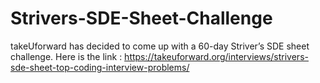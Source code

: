 # Strivers-SDE-Sheet-Challenge

takeUforward has decided to come up with a 60-day Striver’s SDE sheet challenge. Here is the link : https://takeuforward.org/interviews/strivers-sde-sheet-top-coding-interview-problems/ 
